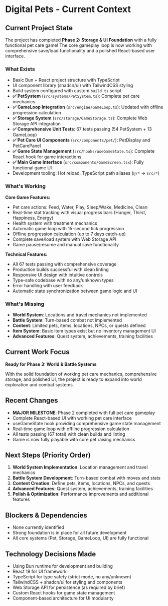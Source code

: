 # Digital Pets - Current Context

## Current Project State
The project has completed **Phase 2: Storage & UI Foundation** with a fully functional pet care game! The core gameplay loop is now working with comprehensive save/load functionality and a polished React-based user interface.

### What Exists
- Basic Bun + React project structure with TypeScript
- UI component library (shadcn/ui) with TailwindCSS styling
- Build system configured with custom `build.ts` script
- **✅ PetSystem** (`src/systems/PetSystem.ts`): Complete pet care mechanics
- **✅ GameLoop Integration** (`src/engine/GameLoop.ts`): Updated with offline progression calculation
- **✅ Storage System** (`src/storage/GameStorage.ts`): Complete Web Storage API integration
- **✅ Comprehensive Unit Tests**: 67 tests passing (54 PetSystem + 13 GameLoop)
- **✅ Pet Care UI Components** (`src/components/pet/`): PetDisplay and PetCarePanel
- **✅ Game State Management** (`src/hooks/useGameState.ts`): Complete React hook for game interactions
- **✅ Main Game Interface** (`src/components/GameScreen.tsx`): Fully functional game UI
- Development tooling: Hot reload, TypeScript path aliases (`@/*` -> `src/*`)

### What's Working
**Core Game Features:**
- Pet care actions: Feed, Water, Play, Sleep/Wake, Medicine, Clean
- Real-time stat tracking with visual progress bars (Hunger, Thirst, Happiness, Energy)
- Health system with treatment mechanics
- Automatic game loop with 15-second tick progression
- Offline progression calculation (up to 7 days catch-up)
- Complete save/load system with Web Storage API
- Game pause/resume and manual save functionality

**Technical Features:**
- All 67 tests passing with comprehensive coverage
- Production builds successful with clean linting
- Responsive UI design with intuitive controls
- Type-safe codebase with no any/unknown types
- Error handling with user feedback
- Automatic state synchronization between game logic and UI

### What's Missing
- **World System**: Locations and travel mechanics not implemented
- **Battle System**: Turn-based combat not implemented
- **Content**: Limited pets, items, locations, NPCs, or quests defined
- **Item System**: Basic item types exist but no inventory management UI
- **Advanced Features**: Quest system, achievements, training facilities

## Current Work Focus
**Ready for Phase 3: World & Battle Systems**

With the solid foundation of working pet care mechanics, comprehensive storage, and polished UI, the project is ready to expand into world exploration and combat systems.

## Recent Changes
- **MAJOR MILESTONE**: Phase 2 completed with full pet care gameplay
- Complete React-based UI with working pet care interface
- useGameState hook providing comprehensive game state management
- Real-time game loop with offline progression calculation
- All tests passing (67 total) with clean builds and linting
- Game is now fully playable with core pet raising mechanics

## Next Steps (Priority Order)
1. **World System Implementation**: Location management and travel mechanics
2. **Battle System Development**: Turn-based combat with moves and stats
3. **Content Creation**: Define pets, items, locations, NPCs, and quests
4. **Advanced Features**: Quest system, achievements, training facilities
5. **Polish & Optimization**: Performance improvements and additional features

## Blockers & Dependencies
- None currently identified
- Strong foundation is in place for all future development
- All core systems (Pet, Storage, GameLoop, UI) are fully functional

## Technology Decisions Made
- Using Bun runtime for development and building
- React 19 for UI framework
- TypeScript for type safety (strict mode, no any/unknown)
- TailwindCSS + shadcn/ui for styling and components
- Web Storage API for persistence (as required by brief)
- Custom React hooks for game state management
- Component-based architecture for UI modularity